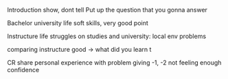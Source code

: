 
Introduction
show, dont tell
Put up the question that you gonna answer

Bachelor university life
soft skills, very good point

Instructure life
struggles on studies and university:
local env problems

comparing instructure
good -> what did you learn t

CR share personal experience with problem giving -1, -2
not feeling enough confidence